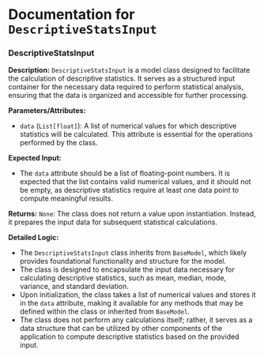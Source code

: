 # Documentation for `DescriptiveStatsInput`

### DescriptiveStatsInput

**Description:**
`DescriptiveStatsInput` is a model class designed to facilitate the calculation of descriptive statistics. It serves as a structured input container for the necessary data required to perform statistical analysis, ensuring that the data is organized and accessible for further processing.

**Parameters/Attributes:**
- `data` (`List[float]`): A list of numerical values for which descriptive statistics will be calculated. This attribute is essential for the operations performed by the class.

**Expected Input:**
- The `data` attribute should be a list of floating-point numbers. It is expected that the list contains valid numerical values, and it should not be empty, as descriptive statistics require at least one data point to compute meaningful results.

**Returns:**
`None`: The class does not return a value upon instantiation. Instead, it prepares the input data for subsequent statistical calculations.

**Detailed Logic:**
- The `DescriptiveStatsInput` class inherits from `BaseModel`, which likely provides foundational functionality and structure for the model.
- The class is designed to encapsulate the input data necessary for calculating descriptive statistics, such as mean, median, mode, variance, and standard deviation.
- Upon initialization, the class takes a list of numerical values and stores it in the `data` attribute, making it available for any methods that may be defined within the class or inherited from `BaseModel`.
- The class does not perform any calculations itself; rather, it serves as a data structure that can be utilized by other components of the application to compute descriptive statistics based on the provided input.